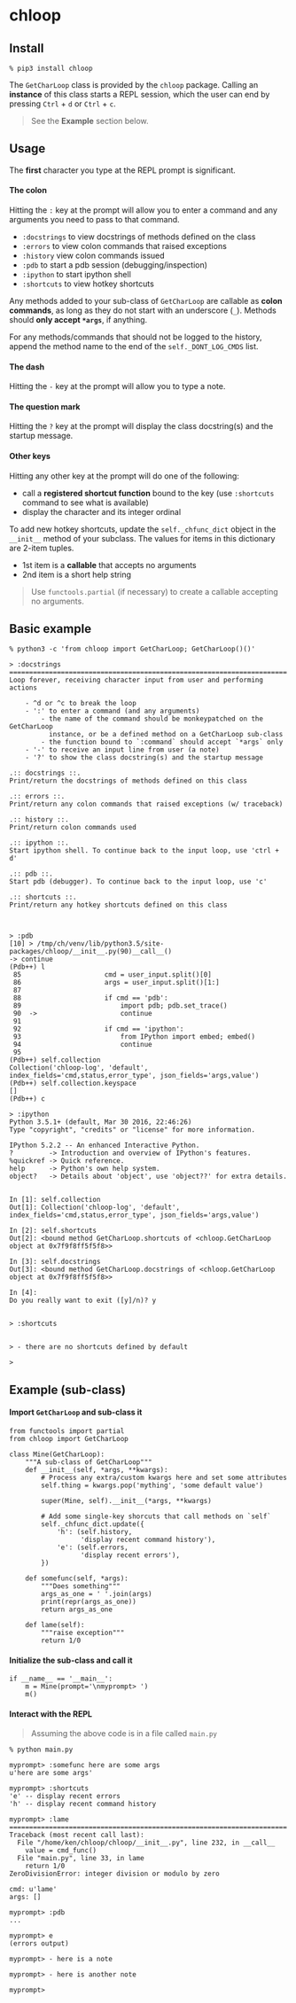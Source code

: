 chloop
======

## Install

```
% pip3 install chloop
```

The `GetCharLoop` class is provided by the `chloop` package. Calling an
**instance** of this class starts a REPL session, which the user can end by
pressing `Ctrl` + `d` or `Ctrl` + `c`.

> See the **Example** section below.

## Usage

The **first** character you type at the REPL prompt is significant.

#### The colon

Hitting the `:` key at the prompt will allow you to enter a command and any
arguments you need to pass to that command.

- `:docstrings` to view docstrings of methods defined on the class
- `:errors` to view colon commands that raised exceptions
- `:history` view colon commands issued
- `:pdb` to start a pdb session (debugging/inspection)
- `:ipython` to start ipython shell
- `:shortcuts` to view hotkey shortcuts

Any methods added to your sub-class of `GetCharLoop` are callable as **colon
commands**, as long as they do not start with an underscore (`_`). Methods
should **only accept `*args`**, if anything.

For any methods/commands that should not be logged to the history, append the
method name to the end of the `self._DONT_LOG_CMDS` list.

#### The dash

Hitting the `-` key at the prompt will allow you to type a note.

#### The question mark

Hitting the `?` key at the prompt will display the class docstring(s) and the
startup message.

#### Other keys

Hitting any other key at the prompt will do one of the following:

- call a **registered shortcut function** bound to the key (use `:shortcuts`
  command to see what is available)
- display the character and its integer ordinal

To add new hotkey shortcuts, update the `self._chfunc_dict` object in the
`__init__` method of your subclass. The values for items in this dictionary are
2-item tuples.

- 1st item is a **callable** that accepts no arguments
- 2nd item is a short help string

> Use `functools.partial` (if necessary) to create a callable accepting no
> arguments.

## Basic example

```
% python3 -c 'from chloop import GetCharLoop; GetCharLoop()()'

> :docstrings
======================================================================
Loop forever, receiving character input from user and performing actions

    - ^d or ^c to break the loop
    - ':' to enter a command (and any arguments)
        - the name of the command should be monkeypatched on the GetCharLoop
          instance, or be a defined method on a GetCharLoop sub-class
        - the function bound to `:command` should accept `*args` only
    - '-' to receive an input line from user (a note)
    - '?' to show the class docstring(s) and the startup message

.:: docstrings ::.
Print/return the docstrings of methods defined on this class

.:: errors ::.
Print/return any colon commands that raised exceptions (w/ traceback)

.:: history ::.
Print/return colon commands used

.:: ipython ::.
Start ipython shell. To continue back to the input loop, use 'ctrl + d'

.:: pdb ::.
Start pdb (debugger). To continue back to the input loop, use 'c'

.:: shortcuts ::.
Print/return any hotkey shortcuts defined on this class



> :pdb
[10] > /tmp/ch/venv/lib/python3.5/site-packages/chloop/__init__.py(90)__call__()
-> continue
(Pdb++) l
 85                     cmd = user_input.split()[0]
 86                     args = user_input.split()[1:]
 87
 88                     if cmd == 'pdb':
 89                         import pdb; pdb.set_trace()
 90  ->                     continue
 91
 92                     if cmd == 'ipython':
 93                         from IPython import embed; embed()
 94                         continue
 95
(Pdb++) self.collection
Collection('chloop-log', 'default', index_fields='cmd,status,error_type', json_fields='args,value')
(Pdb++) self.collection.keyspace
[]
(Pdb++) c

> :ipython
Python 3.5.1+ (default, Mar 30 2016, 22:46:26)
Type "copyright", "credits" or "license" for more information.

IPython 5.2.2 -- An enhanced Interactive Python.
?         -> Introduction and overview of IPython's features.
%quickref -> Quick reference.
help      -> Python's own help system.
object?   -> Details about 'object', use 'object??' for extra details.


In [1]: self.collection
Out[1]: Collection('chloop-log', 'default', index_fields='cmd,status,error_type', json_fields='args,value')

In [2]: self.shortcuts
Out[2]: <bound method GetCharLoop.shortcuts of <chloop.GetCharLoop object at 0x7f9f8ff5f5f8>>

In [3]: self.docstrings
Out[3]: <bound method GetCharLoop.docstrings of <chloop.GetCharLoop object at 0x7f9f8ff5f5f8>>

In [4]:
Do you really want to exit ([y]/n)? y


> :shortcuts


> - there are no shortcuts defined by default

>
```

## Example (sub-class)

#### Import `GetCharLoop` and sub-class it

```
from functools import partial
from chloop import GetCharLoop

class Mine(GetCharLoop):
    """A sub-class of GetCharLoop"""
    def __init__(self, *args, **kwargs):
        # Process any extra/custom kwargs here and set some attributes
        self.thing = kwargs.pop('mything', 'some default value')

        super(Mine, self).__init__(*args, **kwargs)

        # Add some single-key shorcuts that call methods on `self`
        self._chfunc_dict.update({
            'h': (self.history,
                  'display recent command history'),
            'e': (self.errors,
                  'display recent errors'),
        })

    def somefunc(self, *args):
        """Does something"""
        args_as_one = ' '.join(args)
        print(repr(args_as_one))
        return args_as_one

    def lame(self):
        """raise exception"""
        return 1/0
```

#### Initialize the sub-class and call it

```
if __name__ == '__main__':
    m = Mine(prompt='\nmyprompt> ')
    m()
```

#### Interact with the REPL

> Assuming the above code is in a file called `main.py`

```
% python main.py

myprompt> :somefunc here are some args
u'here are some args'

myprompt> :shortcuts
'e' -- display recent errors
'h' -- display recent command history

myprompt> :lame
======================================================================
Traceback (most recent call last):
  File "/home/ken/chloop/chloop/__init__.py", line 232, in __call__
    value = cmd_func()
  File "main.py", line 33, in lame
    return 1/0
ZeroDivisionError: integer division or modulo by zero

cmd: u'lame'
args: []

myprompt> :pdb
...

myprompt> e
(errors output)

myprompt> - here is a note

myprompt> - here is another note

myprompt>
```
